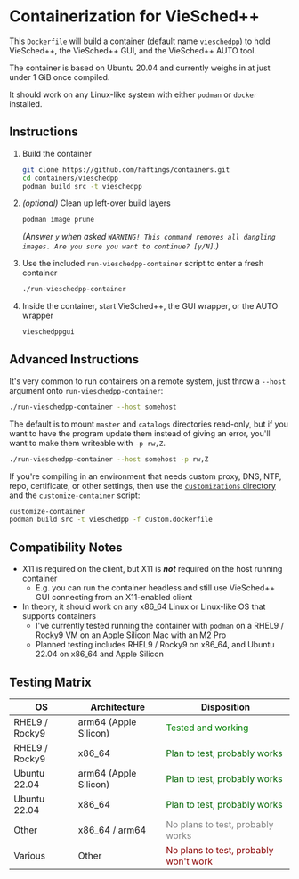 # Containerization for VieSched++

This `Dockerfile` will build a container (default name `vieschedpp`) to hold VieSched++, the VieSched++ GUI, and the VieSched++ AUTO tool.

The container is based on Ubuntu 20.04 and currently weighs in at just under 1 GiB once compiled.

It should work on any Linux-like system with either `podman` or `docker` installed.

## Instructions

1. Build the container

   ```bash
   git clone https://github.com/haftings/containers.git
   cd containers/vieschedpp
   podman build src -t vieschedpp
   ```

2. *(optional)* Clean up left-over build layers

   ```bash
   podman image prune
   ```

   *(Answer `y` when asked `WARNING! This command removes all dangling images. Are you sure you want to continue? [y/N]`.)*

3. Use the included `run-vieschedpp-container` script to enter a fresh container

   ```bash
   ./run-vieschedpp-container
   ```

4. Inside the container, start VieSched++, the GUI wrapper, or the AUTO wrapper

   ```bash
   vieschedppgui
   ```
## Advanced Instructions

It's very common to run containers on a remote system, just throw a `--host` argument onto `run-vieschedpp-container`:

```bash
./run-vieschedpp-container --host somehost
```

The default is to mount `master` and `catalogs` directories read-only, but if you want to have the program update them instead of giving an error, you'll want to make them writeable with `-p rw,Z`.

```bash
./run-vieschedpp-container --host somehost -p rw,Z
```

If you're compiling in an environment that needs custom proxy, DNS, NTP, repo, certificate, or other settings, then use the [`customizations` directory](customizations/readme.md) and the `customize-container` script:

```bash
customize-container
podman build src -t vieschedpp -f custom.dockerfile
```

## Compatibility Notes

- X11 is required on the client, but X11 is ***not*** required on the host running container
  - E.g. you can run the container headless and still use VieSched++ GUI connecting from an X11-enabled client
- In theory, it should work on any x86_64 Linux or Linux-like OS that supports containers
  - I've currently tested running the container with `podman` on a RHEL9 / Rocky9 VM on an Apple Silicon Mac with an M2 Pro
  - Planned testing includes RHEL9 / Rocky9 on x86_64, and Ubuntu 22.04 on x86_64 and Apple Silicon

## Testing Matrix

OS             | Architecture          | Disposition
---------------|-----------------------|--------------------------------------
RHEL9 / Rocky9 | arm64 (Apple Silicon) | <span style="color:green">Tested and working</span>
RHEL9 / Rocky9 | x86_64                | <span style="color:darkgreen">Plan to test, probably works</span>
Ubuntu 22.04   | arm64 (Apple Silicon) | <span style="color:darkgreen">Plan to test, probably works</span>
Ubuntu 22.04   | x86_64                | <span style="color:darkgreen">Plan to test, probably works</span>
Other          | x86_64 / arm64        | <span style="color:grey">No plans to test, probably works</span>
Various        | Other                 | <span style="color:darkred">No plans to test, probably won't work</span>
